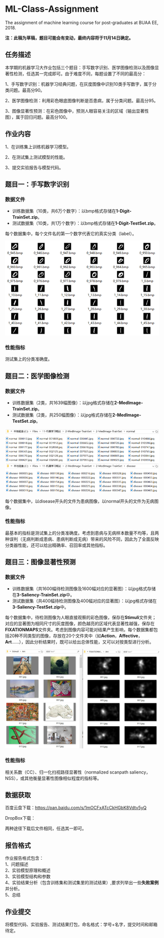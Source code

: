 # ML-Class-Assignment
The assignment of machine learning course for post-graduates at BUAA EE, 2018.

**注：此稿为草稿，题目可能会有变动，最终内容将于11月14日确定。**

## 任务描述
本学期的机器学习大作业包括三个题目：手写数字识别、医学图像检测以及图像显著性检测，任选其一完成即可。由于难度不同，每题设置了不同的最高分：

1、手写数字识别：机器学习经典问题，在灰度图像中识别10类手写数字，属于分类问题。最高分90。

2、医学图像检测：利用彩色眼底图像判断是否患病，属于分类问题。最高分95。

3、图像显著性预测：在彩色图像中，预测人眼容易关注的区域（输出显著性图），属于回归问题。最高分100。

## 作业内容

1、在训练集上训练机器学习模型。

2、在测试集上测试模型的性能。

3、提交实验报告与模型代码。

## 题目一：手写数字识别

### 数据文件
* 训练数据集（10类，共6万个数字）：以bmp格式存储在**1-Digit-TrainSet.zip**。
* 测试数据集（10类，共1万个数字）：以bmp格式存储在**1-Digit-TestSet.zip**。

每个数据集中，每个文件名的第一个数字代表它的真实分类（label）。

![](/1-Digit-Example.png)

### 性能指标
测试集上的分类准确度。

## 题目二：医学图像检测

### 数据文件
* 训练数据集（2类，共1639幅图像）：以jpg格式存储在**2-MedImage-TrainSet.zip**。
* 测试数据集（2类，共250幅图像）：以jpg格式存储在**2-MedImage-TestSet.zip**。

![](/2-MedImage-Example.png)

每个数据集中，以disease开头的文件为患病图像，以normal开头的文件为无病图像。

### 性能指标
最基本的指标是测试集上的分类准确度。考虑到患病与无病样本数量不均等，且两种误判（无病判断成患病、患病判断成无病）带来的风险不同，因此为了全面反映分类器性能，还可以给出精确率、召回率或其他指标。

## 题目三：图像显著性预测

### 数据文件
* 训练数据集（共1600幅待检测图像及1600幅对应的显著图）：以jpg格式存储在**3-Saliency-TrainSet.zip**中。
* 测试数据集（共400幅待检测图像及400幅对应的显著图）：以jpg格式存储在**3-Saliency-TestSet.zip**中。

每个数据集中，待检测图像为人眼直接观察的彩色图像，保存在**Stimuli**文件夹；对应的显著图为相同尺寸的灰度图像，颜色越亮的区域代表显著性越强，保存在**FIXATIONMAPS**文件夹。考虑到图像内容可能对结果产生影响，每个数据集都包括20种不同类型的图像，存放在20个文件夹中（如**Action**，**Affective**，**Art**……），因此分析结果时，既可以给出总体性能，又可以对按类型进行分析。

![](/3-Saliency-Example.png)

### 性能指标

相关系数（CC）、归一化扫视路径显著性（normalized scanpath saliency，NSS），或其他衡量显著性图像相似程度的指标等。

## 数据获取

百度云盘下载：https://pan.baidu.com/s/1mOCFxATcCkHGbK8Vdtv5yQ

DropBox下载：

两种途径下载后文件相同，任选其一即可。

## 报告格式
作业报告格式包含：  
1、问题描述  
2、实验模型原理和概述  
3、实验模型结构和参数  
4、实验结果分析（包含训练集和测试集里的测试结果）,要求列举出一些**失败案例**并分析。  
5、总结  

## 作业提交
将模型代码、实验报告、测试结果打包，命名格式：学号+名字，提交时间和邮箱待定。
